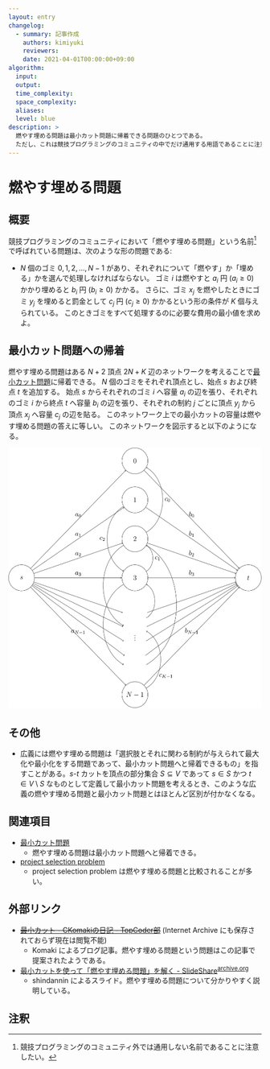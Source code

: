 ```yaml
---
layout: entry
changelog:
  - summary: 記事作成
    authors: kimiyuki
    reviewers:
    date: 2021-04-01T00:00:00+09:00
algorithm:
  input:
  output:
  time_complexity:
  space_complexity:
  aliases:
  level: blue
description: >
  燃やす埋める問題は最小カット問題に帰着できる問題のひとつである。
  ただし、これは競技プログラミングのコミュニティの中でだけ通用する用語であることに注意したい。
---
```


# 燃やす埋める問題

## 概要

競技プログラミングのコミュニティにおいて「燃やす埋める問題」という名前[^moyasu-umeru-local-name]で呼ばれている問題は、次のような形の問題である:

-   $N$ 個のゴミ $0, 1, 2, \dots, N - 1$ があり、それぞれについて「燃やす」か「埋める」かを選んで処理しなければならない。
    ゴミ $i$ は燃やすと $a_i$ 円 ($a_i \ge 0$) かかり埋めると $b_i$ 円 ($b_i \ge 0$) かかる。
    さらに、ゴミ $x_j$ を燃やしたときにゴミ $y_j$ を埋めると罰金として $c_j$ 円 ($c_j \ge 0$) かかるという形の条件が $K$ 個与えられている。
    このときゴミをすべて処理するのに必要な費用の最小値を求めよ。


## 最小カット問題への帰着

燃やす埋める問題はある $N + 2$ 頂点 $2N + K$ 辺のネットワークを考えることで[最小カット問題](/minimum-cut-problem)に帰着できる。
$N$ 個のゴミをそれぞれ頂点とし、始点 $s$ および終点 $t$ を追加する。
始点 $s$ からそれぞれのゴミ $i$ へ容量 $a_i$ の辺を張り、それぞれのゴミ $i$ から終点 $t$ へ容量 $b_i$ の辺を張り、それぞれの制約 $j$ ごとに頂点 $y_j$ から頂点 $x_j$ へ容量 $c_j$ の辺を貼る。
このネットワーク上での最小カットの容量は燃やす埋める問題の答えに等しい。
このネットワークを図示すると以下のようになる。

![燃やす埋める問題のネットワーク](assets/img/moyasu-umeru-mondai.svg)


## その他

-   広義には燃やす埋める問題は「選択肢とそれに関わる制約が与えられて最大化や最小化をする問題であって、最小カット問題へと帰着できるもの」を指すことがある。$s$-$t$ カットを頂点の部分集合 $S \subseteq V$ であって $s \in S$ かつ $t \in V \setminus S$ なものとして定義して最小カット問題を考えるとき、このような広義の燃やす埋める問題と最小カット問題とはほとんど区別が付かなくなる。


## 関連項目

-   [最小カット問題](/minimum-cut-problem)
    -   燃やす埋める問題は最小カット問題へと帰着できる。
-   [project selection problem](/project-selection-problem)
    -   project selection problem は燃やす埋める問題と比較されることが多い。


## 外部リンク

-   <del><a href="http://topcoder.g.hatena.ne.jp/CKomaki/20121019/1350663591">最小カット - CKomakiの日記 - TopCoder部</a></del> (Internet Archive にも保存されておらず現在は閲覧不能)
    -   <a class="handle">Komaki</a> によるブログ記事。燃やす埋める問題という問題はこの記事で提案されたようである。
-   [最小カットを使って「燃やす埋める問題」を解く - SlideShare](https://www.slideshare.net/shindannin/project-selection-problem)<sup>[archive.org](https://web.archive.org/web/20210401023045/https://www.slideshare.net/shindannin/project-selection-problem)</sup>
    -   <a class="handle">shindannin</a> によるスライド。燃やす埋める問題について分かりやすく説明している。


## 注釈

[^moyasu-umeru-local-name]: 競技プログラミングのコミュニティ外では通用しない名前であることに注意したい。
